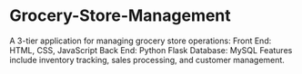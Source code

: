 # Grocery-Store-Management
A 3-tier application for managing grocery store operations:  Front End: HTML, CSS, JavaScript Back End: Python Flask Database: MySQL Features include inventory tracking, sales processing, and customer management.
